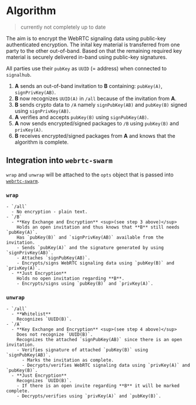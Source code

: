 # Algorithm

> currently not completely up to date

The aim is to encrypt the WebRTC signaling data using public-key authenticated encryption. The inital key material is transferred from one party to the other out-of-band. Based on that the remaining required key material is securely delivered in-band using public-key signatures.

All parties use their `pubKey` as `UUID` (= address) when connected to `signalhub`.

1. **A** sends an out-of-band invitation to **B** containing: `pubKey(A)`, `signPrivKey(AB)`.
2. **B** now recognizes `UUID(A)` in `/all` because of the invitation from **A**.
3. **B** sends crypto data to `/A` namely `signPubKey(AB)` and `pubKey(B)` signed using `signPrivKey(AB)`.
4. **A** verifies and accepts `pubKey(B)` using `signPubKey(AB)`.
5. **A** now sends encrypted/signed packages to `/B` using `pubKey(B)` and `privKey(A)`.
6. **B** receives encrypted/signed packages from **A** and knows that the algorithm is complete.

## Integration into `webrtc-swarm`

`wrap` and `unwrap` will be attached to the `opts` object that is passed into [`webrtc-swarm`](https://github.com/mafintosh/webrtc-swarm).

### `wrap`

```
- `/all`
  - No encryption - plain text.
- `/B`
  - **Key Exchange and Encryption** <sup>(see step 3 above)</sup>
    Holds an open invitation and thus knows that **B** still needs `pubKey(A)`.
    Has `pubKey(B)` and `signPrivKey(AB)` available from the invitation.
    - Sends `pubKey(A)` and the signature generated by using `signPrivKey(AB)`.
    - Attaches `signPubKey(AB)`.
    - Encrypts/signs WebRTC signaling data using `pubKey(B)` and `privKey(A)`.
  - **Just Encryption**
    Holds no open invitation regarding **B**.
    - Encrypts/signs using `pubKey(B)` and `privKey(A)`.
```

### `unwrap`

```
- `/all`
  - **Whitelist**
    Recognizes `UUID(B)`.
- `/A`
  - **Key Exchange and Encryption** <sup>(see step 4 above)</sup>
    Does not recognize `UUID(B)`.
    Recognizes the attached `signPubKey(AB)` since there is an open invitation.
    - Verifies signature of attached `pubKey(B)` using `signPubKey(AB)`.
      - Marks the invitation as complete.
      - Decrypts/verifies WebRTC signaling data using `privKey(A)` and `pubKey(B)`.
  - **Just Encryption**
    Recognizes `UUID(B)`.
    - If there is an open invite regarding **B** it will be marked complete.
    - Decrypts/verifies using `privKey(A)` and `pubKey(B)`.
```
